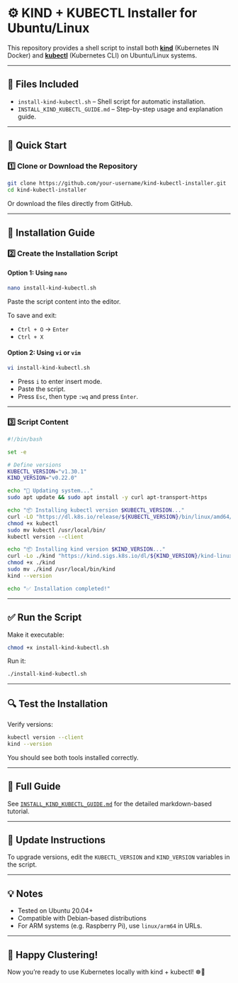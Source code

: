 # ⚙️ KIND + KUBECTL Installer for Ubuntu/Linux

This repository provides a shell script to install both **[kind](https://kind.sigs.k8s.io/)** (Kubernetes IN Docker) and **[kubectl](https://kubernetes.io/docs/tasks/tools/)** (Kubernetes CLI) on Ubuntu/Linux systems.

---

## 📂 Files Included

- `install-kind-kubectl.sh` – Shell script for automatic installation.
- `INSTALL_KIND_KUBECTL_GUIDE.md` – Step-by-step usage and explanation guide.

---

## 🚀 Quick Start

### 1️⃣ Clone or Download the Repository

```bash
git clone https://github.com/your-username/kind-kubectl-installer.git
cd kind-kubectl-installer
```

Or download the files directly from GitHub.

---

## 📝 Installation Guide

### 2️⃣ Create the Installation Script

#### Option 1: Using `nano`

```bash
nano install-kind-kubectl.sh
```

Paste the script content into the editor.

To save and exit:
- `Ctrl + O` → `Enter`
- `Ctrl + X`

#### Option 2: Using `vi` or `vim`

```bash
vi install-kind-kubectl.sh
```

- Press `i` to enter insert mode.
- Paste the script.
- Press `Esc`, then type `:wq` and press `Enter`.

---

### 3️⃣ Script Content

```bash
#!/bin/bash

set -e

# Define versions
KUBECTL_VERSION="v1.30.1"
KIND_VERSION="v0.22.0"

echo "🔧 Updating system..."
sudo apt update && sudo apt install -y curl apt-transport-https

echo "📦 Installing kubectl version $KUBECTL_VERSION..."
curl -LO "https://dl.k8s.io/release/${KUBECTL_VERSION}/bin/linux/amd64/kubectl"
chmod +x kubectl
sudo mv kubectl /usr/local/bin/
kubectl version --client

echo "📦 Installing kind version $KIND_VERSION..."
curl -Lo ./kind "https://kind.sigs.k8s.io/dl/${KIND_VERSION}/kind-linux-amd64"
chmod +x ./kind
sudo mv ./kind /usr/local/bin/kind
kind --version

echo "✅ Installation completed!"
```

---

## ✅ Run the Script

Make it executable:

```bash
chmod +x install-kind-kubectl.sh
```

Run it:

```bash
./install-kind-kubectl.sh
```

---

## 🔍 Test the Installation

Verify versions:

```bash
kubectl version --client
kind --version
```

You should see both tools installed correctly.

---

## 📘 Full Guide

See [`INSTALL_KIND_KUBECTL_GUIDE.md`](./INSTALL_KIND_KUBECTL_GUIDE.md) for the detailed markdown-based tutorial.

---

## 🔄 Update Instructions

To upgrade versions, edit the `KUBECTL_VERSION` and `KIND_VERSION` variables in the script.

---

## 💡 Notes

- Tested on Ubuntu 20.04+
- Compatible with Debian-based distributions
- For ARM systems (e.g. Raspberry Pi), use `linux/arm64` in URLs.

---

## 🐳 Happy Clustering!

Now you’re ready to use Kubernetes locally with kind + kubectl! ☸️🐳